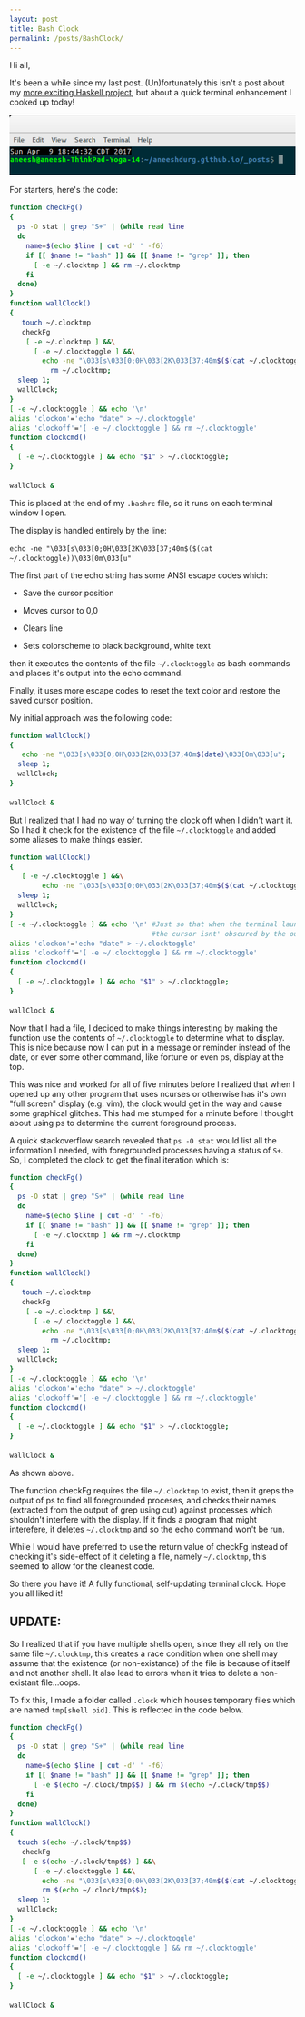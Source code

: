 ```yaml
---
layout: post
title: Bash Clock
permalink: /posts/BashClock/ 
---
```


Hi all,

It's been a while since my last post. (Un)fortunately this isn't a post about my [more exciting Haskell project](http://www.browserhaskell.tk/editor), but about a quick terminal enhancement I cooked up today! 

![clock](https://raw.githubusercontent.com/aneeshdurg/aneeshdurg.github.io/master/images/2017-4-9-Bash-Clock/clock.png)

For starters, here's the code:

```bash
function checkFg()
{
  ps -O stat | grep "S+" | (while read line
  do
    name=$(echo $line | cut -d' ' -f6)
    if [[ $name != "bash" ]] && [[ $name != "grep" ]]; then
      [ -e ~/.clocktmp ] && rm ~/.clocktmp 
    fi
  done)
}
function wallClock()
{
   touch ~/.clocktmp
   checkFg
    [ -e ~/.clocktmp ] &&\
      [ -e ~/.clocktoggle ] &&\
        echo -ne "\033[s\033[0;0H\033[2K\033[37;40m$($(cat ~/.clocktoggle))\033[0m\033[u" &&\
          rm ~/.clocktmp;
  sleep 1;
  wallClock;
}
[ -e ~/.clocktoggle ] && echo '\n'
alias 'clockon'='echo "date" > ~/.clocktoggle'
alias 'clockoff'='[ -e ~/.clocktoggle ] && rm ~/.clocktoggle'
function clockcmd()
{ 
  [ -e ~/.clocktoggle ] && echo "$1" > ~/.clocktoggle;
}

wallClock &
```

This is placed at the end of my `.bashrc` file, so it runs on each terminal window I open. 

The display is handled entirely by the line:

`echo -ne "\033[s\033[0;0H\033[2K\033[37;40m$($(cat ~/.clocktoggle))\033[0m\033[u"`

The first part of the echo string has some ANSI escape codes which:

- Save the cursor position

- Moves cursor to 0,0

- Clears line

- Sets colorscheme to black background, white text

then it executes the contents of the file `~/.clocktoggle` as bash commands and places it's output into the echo command. 

Finally, it uses more escape codes to reset the text color and restore the saved cursor position.

My initial approach was the following code:

```bash
function wallClock()
{
   echo -ne "\033[s\033[0;0H\033[2K\033[37;40m$(date)\033[0m\033[u";
  sleep 1;
  wallClock;
}

wallClock &
```


But I realized that I had no way of turning the clock off when I didn't want it. So I had it check for the existence of the file `~/.clocktoggle` and added some aliases to make things easier. 

```bash
function wallClock()
{
   [ -e ~/.clocktoggle ] &&\
        echo -ne "\033[s\033[0;0H\033[2K\033[37;40m$($(cat ~/.clocktoggle))\033[0m\033[u";
  sleep 1;
  wallClock;
}
[ -e ~/.clocktoggle ] && echo '\n' #Just so that when the terminal launches 
                                   #the cursor isnt' obscured by the output
alias 'clockon'='echo "date" > ~/.clocktoggle'
alias 'clockoff'='[ -e ~/.clocktoggle ] && rm ~/.clocktoggle'
function clockcmd()
{ 
  [ -e ~/.clocktoggle ] && echo "$1" > ~/.clocktoggle;
}

wallClock &
```

Now that I had a file, I decided to make things interesting by making the function use the contents of `~/.clocktoggle` to determine what to display. This is nice because now I can put in a message or reminder instead of the date, or ever some other command, like fortune or even ps, display at the top. 

This was nice and worked for all of five minutes before I realized that when I opened up any other program that uses ncurses or otherwise has it's own "full screen" display (e.g. vim), the clock would get in the way and cause some graphical glitches. This had me stumped for a minute before I thought about using ps to determine the current foreground process. 

A quick stackoverflow search revealed that `ps -O stat` would list all the information I needed, with foregrounded processes having a status of `S+`. So, I completed the clock to get the final iteration which is:

```bash
function checkFg()
{
  ps -O stat | grep "S+" | (while read line
  do
    name=$(echo $line | cut -d' ' -f6)
    if [[ $name != "bash" ]] && [[ $name != "grep" ]]; then
      [ -e ~/.clocktmp ] && rm ~/.clocktmp 
    fi
  done)
}
function wallClock()
{
   touch ~/.clocktmp
   checkFg
    [ -e ~/.clocktmp ] &&\
      [ -e ~/.clocktoggle ] &&\
        echo -ne "\033[s\033[0;0H\033[2K\033[37;40m$($(cat ~/.clocktoggle))\033[0m\033[u" &&\
          rm ~/.clocktmp;
  sleep 1;
  wallClock;
}
[ -e ~/.clocktoggle ] && echo '\n'
alias 'clockon'='echo "date" > ~/.clocktoggle'
alias 'clockoff'='[ -e ~/.clocktoggle ] && rm ~/.clocktoggle'
function clockcmd()
{ 
  [ -e ~/.clocktoggle ] && echo "$1" > ~/.clocktoggle;
}

wallClock &  
```

As shown above.

The function checkFg requires the file `~/.clocktmp` to exist, then it greps the output of ps to find all foregrounded proceses, and checks their names (extracted from the output of grep using cut) against processes which shouldn't interfere with the display. If it finds a program that might interefere, it deletes `~/.clocktmp` and so the echo command won't be run. 

While I would have preferred to use the return value of checkFg instead of checking it's side-effect of it deleting a file, namely `~/.clocktmp`,  this seemed to allow for the cleanest code. 

So there you have it! A fully functional, self-updating terminal clock. Hope you all liked it!

## UPDATE:

So I realized that if you have multiple shells open, since they all rely on the same file `~/.clocktmp`, this creates a race condition when one shell may assume that the existence (or non-existance) of the file is because of itself and not another shell. It also lead to errors when it tries to delete a non-existant file...oops.

To fix this, I made a folder called `.clock` which houses temporary files which are named `tmp[shell pid]`. This is reflected in the code below.

```bash
function checkFg()
{
  ps -O stat | grep "S+" | (while read line
  do
    name=$(echo $line | cut -d' ' -f6)
    if [[ $name != "bash" ]] && [[ $name != "grep" ]]; then
      [ -e $(echo ~/.clock/tmp$$) ] && rm $(echo ~/.clock/tmp$$) 
    fi
  done)
}
function wallClock()
{
  touch $(echo ~/.clock/tmp$$)
   checkFg
   [ -e $(echo ~/.clock/tmp$$) ] &&\
      [ -e ~/.clocktoggle ] &&\
        echo -ne "\033[s\033[0;0H\033[2K\033[37;40m$($(cat ~/.clocktoggle))\033[0m\033[u" &&\
        rm $(echo ~/.clock/tmp$$);
  sleep 1;
  wallClock;
}
[ -e ~/.clocktoggle ] && echo '\n'
alias 'clockon'='echo "date" > ~/.clocktoggle'
alias 'clockoff'='[ -e ~/.clocktoggle ] && rm ~/.clocktoggle'
function clockcmd()
{ 
  [ -e ~/.clocktoggle ] && echo "$1" > ~/.clocktoggle;
}

wallClock &
```
